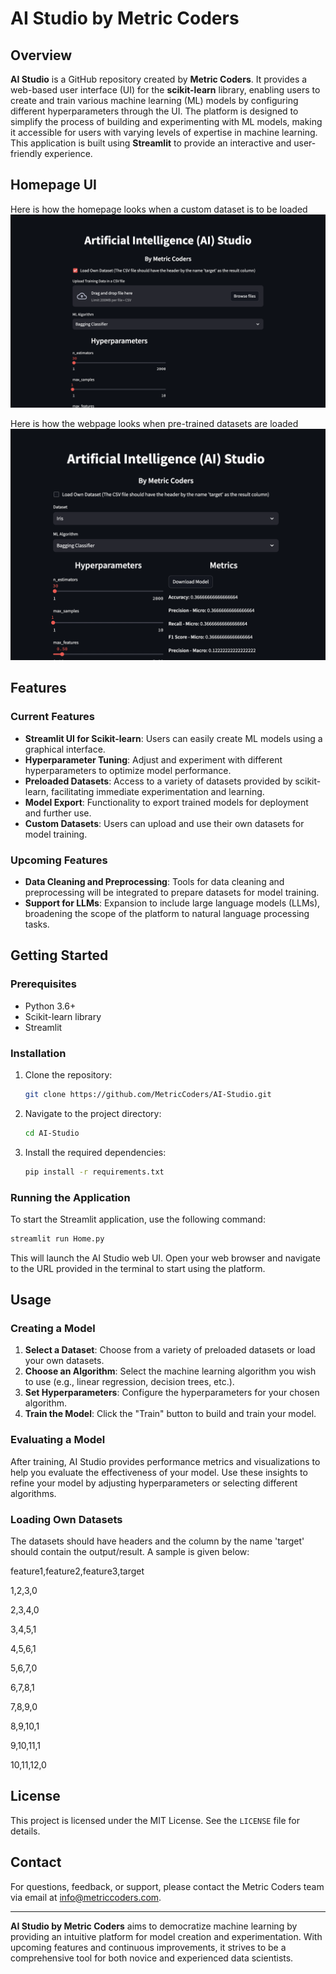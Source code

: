 # AI Studio by Metric Coders

## Overview
**AI Studio** is a GitHub repository created by **Metric Coders**. It provides a web-based user interface (UI) for the **scikit-learn** library, enabling users to create and train various machine learning (ML) models by configuring different hyperparameters through the UI. The platform is designed to simplify the process of building and experimenting with ML models, making it accessible for users with varying levels of expertise in machine learning. This application is built using **Streamlit** to provide an interactive and user-friendly experience.

## Homepage UI
Here is how the homepage looks when a custom dataset is to be loaded
![Homepage](readme_images/homepage.png)

Here is how the webpage looks when pre-trained datasets are loaded
![Pre-trained Datasets](readme_images/metrics.png)


## Features
### Current Features
- **Streamlit UI for Scikit-learn**: Users can easily create ML models using a graphical interface.
- **Hyperparameter Tuning**: Adjust and experiment with different hyperparameters to optimize model performance.
- **Preloaded Datasets**: Access to a variety of datasets provided by scikit-learn, facilitating immediate experimentation and learning.
- **Model Export**: Functionality to export trained models for deployment and further use.
- **Custom Datasets**: Users can upload and use their own datasets for model training.

### Upcoming Features
- **Data Cleaning and Preprocessing**: Tools for data cleaning and preprocessing will be integrated to prepare datasets for model training.
- **Support for LLMs**: Expansion to include large language models (LLMs), broadening the scope of the platform to natural language processing tasks.

## Getting Started
### Prerequisites
- Python 3.6+
- Scikit-learn library
- Streamlit

### Installation
1. Clone the repository:
    ```bash
    git clone https://github.com/MetricCoders/AI-Studio.git
    ```
2. Navigate to the project directory:
    ```bash
    cd AI-Studio
    ```
3. Install the required dependencies:
    ```bash
    pip install -r requirements.txt
    ```

### Running the Application
To start the Streamlit application, use the following command:
```bash
streamlit run Home.py
```
This will launch the AI Studio web UI. Open your web browser and navigate to the URL provided in the terminal to start using the platform.

## Usage
### Creating a Model
1. **Select a Dataset**: Choose from a variety of preloaded datasets or load your own datasets.
2. **Choose an Algorithm**: Select the machine learning algorithm you wish to use (e.g., linear regression, decision trees, etc.).
3. **Set Hyperparameters**: Configure the hyperparameters for your chosen algorithm.
4. **Train the Model**: Click the "Train" button to build and train your model.

### Evaluating a Model
After training, AI Studio provides performance metrics and visualizations to help you evaluate the effectiveness of your model. Use these insights to refine your model by adjusting hyperparameters or selecting different algorithms.

### Loading Own Datasets
The datasets should have headers and the column by the name 'target' should contain the output/result. A sample is given below:

feature1,feature2,feature3,target

1,2,3,0

2,3,4,0

3,4,5,1

4,5,6,1

5,6,7,0

6,7,8,1

7,8,9,0

8,9,10,1

9,10,11,1

10,11,12,0


## License
This project is licensed under the MIT License. See the `LICENSE` file for details.

## Contact
For questions, feedback, or support, please contact the Metric Coders team via email at info@metriccoders.com.

---

**AI Studio by Metric Coders** aims to democratize machine learning by providing an intuitive platform for model creation and experimentation. With upcoming features and continuous improvements, it strives to be a comprehensive tool for both novice and experienced data scientists.
